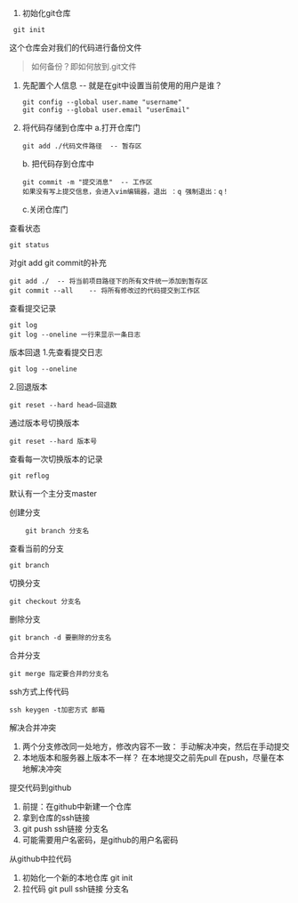 1. 初始化git仓库

 ```shell
  git init 
```
这个仓库会对我们的代码进行备份文件

>如何备份？即如何放到.git文件

1. 先配置个人信息 -- 就是在git中设置当前使用的用户是谁？
	```shell
	git config --global user.name "username"
	git config --global user.email "userEmail"
	```
2. 将代码存储到仓库中
	a.打开仓库门 
	```shell
	git add ./代码文件路径  -- 暂存区
	```
	b. 把代码存到仓库中 
	```shell
	git commit -m "提交消息"  -- 工作区 
	如果没有写上提交信息，会进入vim编辑器，退出 ：q 强制退出：q！
	```
	c.关闭仓库门


查看状态  
```shell
git status
```

对git add git commit的补充
```shell
git add ./ 	-- 将当前项目路径下的所有文件统一添加到暂存区
git commit --all 	-- 将所有修改过的代码提交到工作区
```

查看提交记录
```shell
git log
git log --oneline 一行来显示一条日志
```

版本回退
1.先查看提交日志	
```shell
git log --oneline
```
2.回退版本		
```shell
git reset --hard head~回退数
```

通过版本号切换版本	
```shell
git reset --hard 版本号
```
查看每一次切换版本的记录	
```shell
git reflog
```

默认有一个主分支master

创建分支
```shell
	git branch 分支名
```
查看当前的分支	
```shell
git branch
```
切换分支	
```shell
git checkout 分支名 
```
删除分支	
```shell
git branch -d 要删除的分支名
```
合并分支	
```shell
git merge 指定要合并的分支名
```

ssh方式上传代码
```shell
ssh keygen -t加密方式 邮箱
```

解决合并冲突
1. 两个分支修改同一处地方，修改内容不一致：
	手动解决冲突，然后在手动提交
2. 本地版本和服务器上版本不一样？
	在本地提交之前先pull 在push，尽量在本地解决冲突

提交代码到github
1. 前提：在github中新建一个仓库
2. 拿到仓库的ssh链接
3. git push ssh链接 分支名
4. 可能需要用户名密码，是github的用户名密码

	
从github中拉代码
1. 初始化一个新的本地仓库 git init
2. 拉代码	git pull ssh链接 分支名







